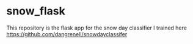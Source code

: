 # snow_flask

This repository is the flask app for the snow day classifier I trained here https://github.com/dangrenell/snowdayclassifer
